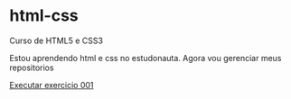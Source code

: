 # html-css
 Curso de HTML5 e CSS3

 Estou aprendendo html e css no estudonauta.
 Agora vou gerenciar meus repositorios

<a href="https://otavioborges1991.github.io/html-css/modulo01/exercicios/ex001/index.html">
Executar exercicio 001
</a>